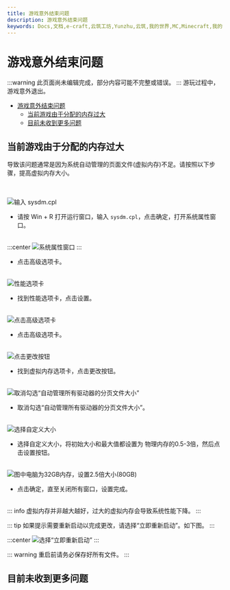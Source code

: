 ```yaml
---
title: 游戏意外结束问题
description: 游戏意外结束问题
keywords: Docs,文档,e-craft,云筑工坊,Yunzhu,云筑,我的世界,MC,Minecraft,我的世界服务器,服务器,云筑工坊服务器,云筑工坊服务器文档,云筑工坊文档中心
---
```


# 游戏意外结束问题
:::warning
此页面尚未编辑完成，部分内容可能不完整或错误。
:::
游玩过程中，游戏意外退出。

- [游戏意外结束问题](#游戏意外结束问题)
  - [当前游戏由于分配的内存过大](#当前游戏由于分配的内存过大)
  - [目前未收到更多问题](#目前未收到更多问题)

## 当前游戏由于分配的内存过大

导致该问题通常是因为系统自动管理的页面文件(虚拟内存)不足。请按照以下步骤，提高虚拟内存大小。<br><br><br>

![输入 sysdm.cpl](/images/troubleshoot/1.png)

* 请按 Win + R 打开运行窗口，输入 `sysdm.cpl`，点击确定，打开系统属性窗口。<br><br>
  
:::center
![系统属性窗口](/images/troubleshoot/2.png "点击高级选项卡")
:::

* 点击高级选项卡。<br><br>

![性能选项卡](/images/troubleshoot/3.png "点击设置")

* 找到性能选项卡，点击设置。<br><br>


![点击高级选项卡](/images/troubleshoot/4.png)

* 点击高级选项卡。<br><br>

![点击更改按钮](/images/troubleshoot/5.png)

* 找到虚拟内存选项卡，点击更改按钮。<br><br>

![取消勾选“自动管理所有驱动器的分页文件大小”](/images/troubleshoot/6.png)

* 取消勾选“自动管理所有驱动器的分页文件大小”。<br><br>

![选择自定义大小](/images/troubleshoot/7.png)

* 选择自定义大小，将初始大小和最大值都设置为 物理内存的0.5-3倍，然后点击设置按钮。<br><br>

![图中电脑为32GB内存，设置2.5倍大小(80GB)](/images/troubleshoot/8.png)

* 点击确定，直至关闭所有窗口，设置完成。<br><br>

::: info
虚拟内存并非越大越好，过大的虚拟内存会导致系统性能下降。
:::

::: tip
如果提示需要重新启动以完成更改，请选择“立即重新启动”。如下图。
:::


:::center
![选择“立即重新启动”](/images/troubleshoot/10.png)
:::

::: warning
重启前请务必保存好所有文件。
:::

## 目前未收到更多问题